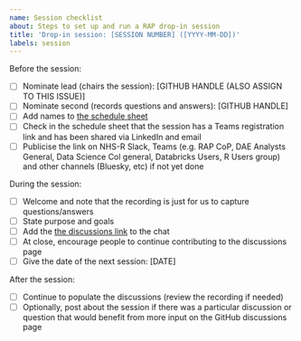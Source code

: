 ```yaml
---
name: Session checklist
about: Steps to set up and run a RAP drop-in session
title: 'Drop-in session: [SESSION NUMBER] ([YYYY-MM-DD])'
labels: session
---
```


Before the session:

- [ ] Nominate lead (chairs the session): [GITHUB HANDLE (ALSO ASSIGN TO THIS ISSUE)]
- [ ] Nominate second (records questions and answers): [GITHUB HANDLE]
- [ ] Add names to [the schedule sheet](https://csucloudservices.sharepoint.com/:x:/r/sites/StrategyUnit384/_layouts/15/Doc.aspx?sourcedoc=%7BFF59C2D9-B1F3-44AE-A04C-5D1ECE05FC5F%7D&file=RAP%20Sessions%20Schedule.xlsx)
- [ ] Check in the schedule sheet that the session has a Teams registration link and has been shared via LinkedIn and email
- [ ] Publicise the link on NHS-R Slack, Teams (e.g. RAP CoP, DAE Analysts General, Data Science Col general, Databricks Users, R Users group) and other channels (Bluesky, etc) if not yet done

During the session:

- [ ] Welcome and note that the recording is just for us to capture questions/answers
- [ ] State purpose and goals
- [ ] Add the [the discussions link](https://github.com/The-Strategy-Unit/RAP_Drop_In/discussions) to the chat
- [ ] At close, encourage people to continue contributing to the discussions page
- [ ] Give the date of the next session: [DATE]

After the session:

- [ ] Continue to populate the discussions (review the recording if needed)
- [ ] Optionally, post about the session if there was a particular discussion or question that would benefit from more input on the GitHub discussions page

